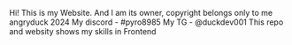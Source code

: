 Hi! This is my Website. And I am its owner, copyright belongs only to me angryduck
2024
My discord - #pyro8985
My TG - @duckdev001
This repo and websity shows my skills in Frontend
